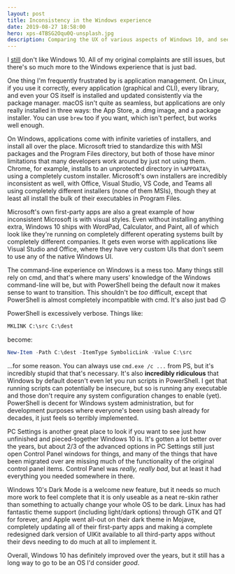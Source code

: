 ```yaml
---
layout: post
title: Inconsistency in the Windows experience
date: 2019-08-27 18:58:00
hero: xps-4TBSG2Oqu0Q-unsplash.jpg
description: Comparing the UX of various aspects of Windows 10, and seeing how inconsistent the experience is.
---
```


I [still](/2017/06/20/windows-10-is-terrible/) don't like Windows 10. All of my original complaints are still issues, but there's so much more to the Windows experience that is just bad.

One thing I'm frequently frustrated by is application management. On Linux, if you use it correctly, every application (graphical and CLI), every library, and even your OS itself is installed and updated consistently via the package manager. macOS isn't quite as seamless, but applications are only really installed in three ways: the App Store, a .dmg image, and a package installer. You can use `brew` too if you want, which isn't perfect, but works well enough.

On Windows, applications come with infinite varieties of installers, and install all over the place. Microsoft tried to standardize this with MSI packages and the Program Files directory, but both of those have minor limitations that many developers work around by just not using them. Chrome, for example, installs to an unprotected directory in `%APPDATA%`, using a completely custom installer. Microsoft's own installers are incredibly inconsistent as well, with Office, Visual Studio, VS Code, and Teams all using completely different installers (none of them MSIs), though they at least all install the bulk of their executables in Program Files.

Microsoft's own first-party apps are also a great example of how inconsistent Microsoft is with visual styles. Even without installing anything extra, Windows 10 ships with WordPad, Calculator, and Paint, all of which look like they're running on completely different operating systems built by completely different companies. It gets even worse with applications like Visual Studio and Office, where they have very custom UIs that don't seem to use any of the native Windows UI.

The command-line experience on Windows is a mess too. Many things still rely on cmd, and that's where many users' knowledge of the Windows command-line will be, but with PowerShell being the default now it makes sense to want to transition. This shouldn't be *too* difficult, except that PowerShell is almost completely incompatible with cmd. It's also just bad 🙃

PowerShell is excessively verbose. Things like:

```cmd
MKLINK C:\src C:\dest
```

become:

```powershell
New-Item -Path C:\dest -ItemType SymbolicLink -Value C:\src
```

...for some reason. You can always use `cmd.exe /c ...` from PS, but it's incredibly stupid that that's necessary. It's also **incredibly ridiculous** that Windows by default doesn't even let you run scripts in PowerShell. I get that running scripts can potentially be insecure, but so is running any executable and those don't require any system configuration changes to enable (yet). PowerShell is decent for Windows system administration, but for development purposes where everyone's been using bash already for decades, it just feels so terribly implemented.

PC Settings is another great place to look if you want to see just how unfinished and pieced-together Windows 10 is. It's gotten a lot better over the years, but about 2/3 of the advanced options in PC Settings still just open Control Panel windows for things, and many of the things that have been migrated over are missing much of the functionality of the original control panel items. Control Panel was *really, really bad*, but at least it had everything you needed somewhere in there.

Windows 10's Dark Mode is a welcome new feature, but it needs so much more work to feel complete that it is only useable as a neat re-skin rather than something to actually change your whole OS to be dark. Linux has had fantastic theme support (including light/dark options) through GTK and QT for forever, and Apple went all-out on their dark theme in Mojave, completely updating all of their first-party apps and making a complete redesigned dark version of UIKit available to all third-party apps without their devs needing to do much at all to implement it.

Overall, Windows 10 has definitely improved over the years, but it still has a long way to go to be an OS I'd consider *good*.
